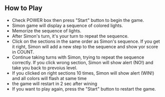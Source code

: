 ## How to Play

- Check POWER box then press "Start" button to begin the game.
- Simon game will display a sequence of colored lights.
- Memorize the sequence of lights.
- After Simon's turn, it's your turn to repeat the sequence.
- Click on the sections in the same order as Simon's sequence. If you get it right, Simon will add a new step to the sequence and show yor score in COUNT.
- Continue taking turns with Simon, trying to repeat the sequence correctly. If you click wrong section, Simon will show alert (NO!) and take you back to prevoius level.
- If you clicked on right sections 10 times, Simon will show alert (WIN!) and all colors will flash at same time
- the game will restart in 2 sec after wining 
- If you want to play again, press the "Start" button to restart the game.